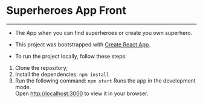# Superheroes App Front

---

- The App when you can find superheroes or create you own superhero.

- This project was bootstrapped with [Create React App](https://github.com/facebook/create-react-app).

- To run the project locally, follow these steps:

1. Clone the repository;
2. Install the dependencies: `npm install`
3. Run the following command: `npm start`
   Runs the app in the development mode.\
   Open [http://localhost:3000](http://localhost:3000) to view it in your browser.

<div align="center">

